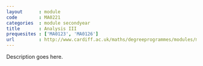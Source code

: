 ```yaml
---
layout      : module
code        : MA0221
categories  : module secondyear
title       : Analysis III
prequesites : ['MA0123', 'MA0126']
url         : http://www.cardiff.ac.uk/maths/degreeprogrammes/modules/ma0221.html
---
```


Description goes here.

